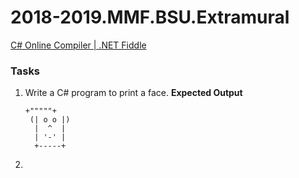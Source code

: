 # 2018-2019.MMF.BSU.Extramural

[C# Online Compiler | .NET Fiddle](https://dotnetfiddle.net/)

### Tasks

1. Write a C# program to print a face. 
   **Expected Output**

       +"""""+                                                 
  		(| o o |)                                             
  		 |  ^  |                                                 
  		 | '-' |                                                 
  		 +-----+
2. 
